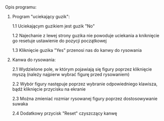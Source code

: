 Opis programu:

1. Program "uciekający guzik":

    1.1 Uciekającym guzikiem jest guzik "No"

    1.2 Najechanie z lewej strony guzika nie powoduje uciekania a kniknięcie go resetuje ustawienie do pozycji początkowej
    
    1.3 Kliknięcie guzika "Yes" przenosi nas do kanwy do rysowania
2. Kanwa do rysowania:

   2.1 Wydzielone pole, w którym pojawiają się figury poprzez kliknięcie myszą (należy najpierw wybrać figurę przed rysowaniem)
   
   2.2 Wybór figury następuje poprzez wybranie odpowiedniego klawisza, bądź kliknięcie przycisku na ekranie
   
   2.3 Można zmieniać rozmiar rysowanej figury poprzez dostosowywanie suwaka

   2.4 Dodatkowy przycisk "Reset" czyszczący kanwę